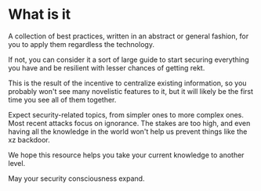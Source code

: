 # What is it
A collection of best practices, written in an abstract or general fashion, for you to apply them
regardless the technology.

If not, you can consider it a sort of large guide to start securing everything you have and be
resilient with lesser chances of getting rekt.

This is the result of the incentive to centralize existing information, so you probably won't see
many novelistic features to it, but it will likely be the first time you see all of them together.

Expect security-related topics, from simpler ones to more complex ones. Most recent attacks focus on
ignorance. The stakes are too high, and even having all the knowledge in the world won't help us
prevent things like the xz backdoor.

We hope this resource helps you take your current knowledge to another level.

May your security consciousness expand.